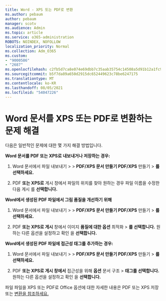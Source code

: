 ```yaml
---
title: Word - XPS 또는 PDF로 변환
ms.author: pebaum
author: pebaum
manager: scotv
ms.audience: Admin
ms.topic: article
ms.service: o365-administration
ROBOTS: NOINDEX, NOFOLLOW
localization_priority: Normal
ms.collection: Adm_O365
ms.custom:
- "9000586"
- "2687"
ms.openlocfilehash: c2fb5d7ca8e074e69dbb7c35aab35754c14508a5d91b12a1fc943fadda242040
ms.sourcegitcommit: b5f7da89a650d2915dc652449623c78be6247175
ms.translationtype: MT
ms.contentlocale: ko-KR
ms.lasthandoff: 08/05/2021
ms.locfileid: "54047226"
---
```

# <a name="resolve-issues-converting-a-word-document-to-xps-or-pdf"></a>Word 문서를 XPS 또는 PDF로 변환하는 문제 해결

다음은 일반적인 문제에 대한 몇 가지 해결 방법입니다. 

**Word 문서를 PDF 또는 XPS로 내보내거나 저장하는 경우:**

1. Word 문서에서 파일 내보내기  >    >  **PDF/XPS 문서 만들기 PDF/XPS** 만들기  >  **를 선택하세요.**

2. PDF **또는 XPS로** 게시 창에서 파일의 위치를 찾아 원하는 경우 파일 이름을 수정한 다음 게시 를 **선택합니다.**

**Word에서 생성된 PDF 파일에서 그림 품질을 개선하기 위해**

1. Word 문서에서 파일 내보내기  >    >  **PDF/XPS 문서 만들기 PDF/XPS** 만들기  >  **를 선택하세요.**

2. PDF **또는 XPS로 게시** 창에서 이미지 **품질에 대한 옵션** 최적화  >  **를 선택합니다.** 원하는 다른 옵션을 설정하고 확인 을 **선택합니다.** 

**Word에서 생성된 PDF 파일에 접근성 태그를 추가하는 경우:**
 
1. Word 문서에서 파일 내보내기  >    >  **PDF/XPS 문서 만들기 PDF/XPS** 만들기  >  **를 선택하세요.**

2. PDF **또는 XPS로 게시 창에서** 접근성을 위해 **옵션** 문서 구조  >  **태그를 선택합니다.** 원하는 다른 옵션을 설정하고 확인 을 **선택합니다.**

파일 파일을 XPS 또는 PDF로 Office 옵션에 대한 자세한 내용은 PDF 또는 XPS 저장 또는 [변환을 참조하세요.](https://support.office.com/article/d85416c5-7d77-4fd6-a216-6f4bf7c7c110)